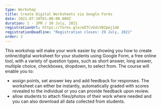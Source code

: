 ```yaml
---
type: Workshop
title: Create Digital Worksheets via Google Forms
date: 2021-07-30T01:00:00.000Z
duration: 1 - 3PM / 30 July, 2021
registrationUrl: https://forms.gle/eDTCvGdcVB2pmj1dA
registrationDeadline: "Registration closes: 29 July, 2021"
order: 2
---
```


This workshop will make your work easier by showing you how to create online/digital worksheet for your students using Google Form, a free online tool, with a variety of question types, such as short answer, long answer, multiple choice, checkboxes, dropdown, to select from. The course will enable you to:

- assign points, set answer key and add feedback for responses. The worksheet can either be instantly, automatically graded with scores revealed to the individual or you can provide feedback upon review.
- allow students to attach files/photos of their work where needed and you can also download all data collected from students.